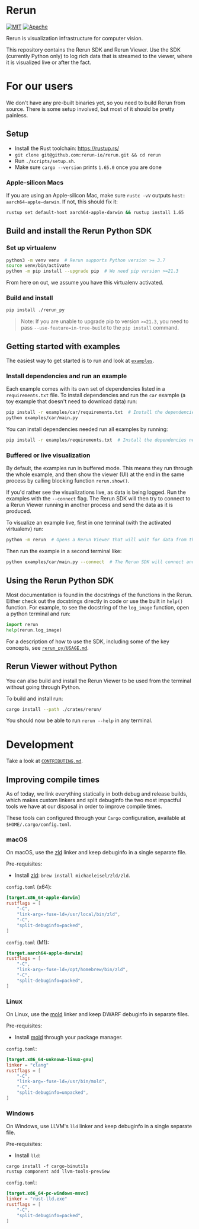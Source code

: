 # Rerun
[![MIT](https://img.shields.io/badge/license-MIT-blue.svg)](https://github.com/rerun-io/rerun/blob/master/LICENSE-MIT)
[![Apache](https://img.shields.io/badge/license-Apache-blue.svg)](https://github.com/rerun-io/rerun/blob/master/LICENSE-APACHE)

Rerun is visualization infrastructure for computer vision.

This repository contains the Rerun SDK and Rerun Viewer. Use the SDK (currently Python only) to log rich data that is streamed to the viewer, where it is visualized live or after the fact.

# For our users
We don't have any pre-built binaries yet, so you need to build Rerun from source. There is some setup involved, but most of it should be pretty painless.

## Setup
* Install the Rust toolchain: <https://rustup.rs/>
* `git clone git@github.com:rerun-io/rerun.git && cd rerun`
* Run `./scripts/setup.sh`.
* Make sure `cargo --version` prints `1.65.0` once you are done

### Apple-silicon Macs
If you are using an Apple-silicon Mac, make sure `rustc -vV` outputs `host: aarch64-apple-darwin`. If not, this should fix it:

``` sh
rustup set default-host aarch64-apple-darwin && rustup install 1.65
```

## Build and install the Rerun Python SDK
### Set up virtualenv
```sh
python3 -m venv venv  # Rerun supports Python version >= 3.7
source venv/bin/activate
python -m pip install --upgrade pip  # We need pip version >=21.3
```
From here on out, we assume you have this virtualenv activated.

### Build and install
``` sh
pip install ./rerun_py
```
> Note: If you are unable to upgrade pip to version `>=21.3`, you need to pass `--use-feature=in-tree-build` to the `pip install` command.

## Getting started with examples
The easiest way to get started is to run and look at [`examples`](examples).

### Install dependencies and run an example
Each example comes with its own set of dependencies listed in a `requirements.txt` file. To install dependencies and run the `car` example (a toy example that doesn't need to download data) run:
```sh
pip install -r examples/car/requirements.txt  # Install the dependencies needed to run the car example
python examples/car/main.py
```
You can install dependencies needed run all examples by running:
```sh
pip install -r examples/requirements.txt  # Install the dependencies needed to run all car examples
```
### Buffered or live visualization
By default, the examples run in buffered mode. This means they run through the whole example, and then show the viewer (UI) at the end in the same process by calling blocking function `rerun.show()`.

If you'd rather see the visualizations live, as data is being logged. Run the examples with the `--connect` flag. The Rerun SDK will then try to connect to a Rerun Viewer running in another process and send the data as it is produced.

To visualize an example live, first in one terminal (with the activated virtualenv) run:
```sh
python -m rerun  # Opens a Rerun Viewer that will wait for data from the Rerun SDK
```
Then run the example in a second terminal like:
```sh
python examples/car/main.py --connect  # The Rerun SDK will connect and send data to the separate viewer.
```

## Using the Rerun Python SDK
Most documentation is found in the docstrings of the functions in the Rerun. Either check out the docstrings directly in code or use the built in `help()` function. For example, to see the docstring of the `log_image` function, open a python terminal and run:
```python
import rerun
help(rerun.log_image)
```
For a description of how to use the SDK, including some of the key concepts, see [`rerun_py/USAGE.md`](rerun_py/USAGE.md).

## Rerun Viewer without Python
You can also build and install the Rerun Viewer to be used from the terminal without going through Python.

To build and install run:
```sh
cargo install --path ./crates/rerun/
```
You should now be able to run `rerun --help` in any terminal.

# Development
Take a look at [`CONTRIBUTING.md`](CONTRIBUTING.md).

## Improving compile times

As of today, we link everything statically in both debug and release builds, which makes custom linkers and split debuginfo the two most impactful tools we have at our disposal in order to improve compile times.

These tools can configured through your `Cargo` configuration, available at `$HOME/.cargo/config.toml`.

### macOS

On macOS, use the [zld](https://github.com/michaeleisel/zld) linker and keep debuginfo in a single separate file.

Pre-requisites:
- Install [zld](https://github.com/michaeleisel/zld): `brew install michaeleisel/zld/zld`.

`config.toml` (x64):
```toml
[target.x86_64-apple-darwin]
rustflags = [
    "-C",
    "link-arg=-fuse-ld=/usr/local/bin/zld",
    "-C",
    "split-debuginfo=packed",
]
```

`config.toml` (M1):
```toml
[target.aarch64-apple-darwin]
rustflags = [
    "-C",
    "link-arg=-fuse-ld=/opt/homebrew/bin/zld",
    "-C",
    "split-debuginfo=packed",
]
```

### Linux

On Linux, use the [mold](https://github.com/rui314/mold) linker and keep DWARF debuginfo in separate files.

Pre-requisites:
- Install [mold](https://github.com/rui314/mold) through your package manager.

`config.toml`:
```toml
[target.x86_64-unknown-linux-gnu]
linker = "clang"
rustflags = [
    "-C",
    "link-arg=-fuse-ld=/usr/bin/mold",
    "-C",
    "split-debuginfo=unpacked",
]
```

### Windows

On Windows, use LLVM's `lld` linker and keep debuginfo in a single separate file.

Pre-requisites:
- Install `lld`:
```
cargo install -f cargo-binutils
rustup component add llvm-tools-preview
```

`config.toml`:
```toml
[target.x86_64-pc-windows-msvc]
linker = "rust-lld.exe"
rustflags = [
    "-C",
    "split-debuginfo=packed",
]
```
